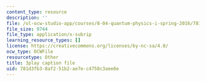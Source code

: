 ```yaml
---
content_type: resource
description: ''
file: /ol-ocw-studio-app/courses/8-04-quantum-physics-i-spring-2016/781d3fb38af251b2ae7ec4758c3aee6e_-UgQEHHXTRM.vtt
file_size: 9744
file_type: application/x-subrip
learning_resource_types: []
license: https://creativecommons.org/licenses/by-nc-sa/4.0/
ocw_type: OCWFile
resourcetype: Other
title: 3play caption file
uid: 781d3fb3-8af2-51b2-ae7e-c4758c3aee6e
---
```

